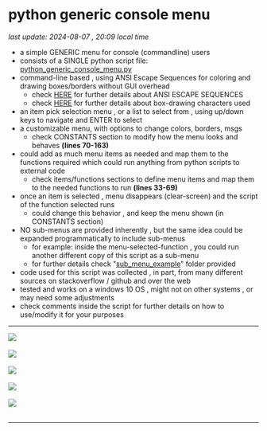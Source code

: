 # python generic console menu


<i> last update: 2024-08-07 , 20:09 local time</i>


+ a simple GENERIC menu for console (commandline) users
+ consists of a SINGLE python script file:  [python_generic_console_menu.py](python_generic_console_menu.py)
+ command-line based , using ANSI Escape Sequences for coloring and drawing boxes/borders without GUI overhead
  - check [HERE](https://gist.github.com/fnky/458719343aabd01cfb17a3a4f7296797  ) for further details about ANSI ESCAPE SEQUENCES
  - check [HERE](https://en.wikipedia.org/wiki/Box-drawing_characters) for further details about box-drawing characters used
+ an item pick selection menu , or a list to select from ,  using up/down keys to navigate and ENTER to select
+ a customizable menu, with options to change colors, borders, msgs
  - check CONSTANTS section to modify how the menu looks and behaves <b>(lines 70-163)</b>
+ could add as much menu items as needed and map them to the functions required which could run anything from python scripts to external code
  - check items/functions sections to define menu items and map them to the needed functions to run <b>(lines 33-69)</b>
+ once an item is selected , menu disappears (clear-screen) and the script of the function selected runs
  - could change this behavior , and keep the menu shown (in CONSTANTS section)
+ NO sub-menus are provided inherently , but the same idea could be expanded programmatically to include sub-menus
  - for example: inside the menu-selected-function , you could run another different copy of this script as a sub-menu
  - for further details check "[sub_menu_example](./sub_menu_example)" folder provided
+ code used for this script was collected , in part, from many different sources on stackoverflow / github and over the web
+ tested and works on a windows 10 OS , might not on other systems , or may need some adjustments
+ check comments inside the script for further details on how to use/modify it for your purposes


----------------------

<img src="https://github.com/user-attachments/assets/6cd426e6-8746-4d87-92b7-93ea270ff1e9" /><br/><br/>
<img src="https://github.com/user-attachments/assets/151dbb72-32e0-412d-996f-52d4dc73a4f1" /><br/><br/>
<img src="https://github.com/user-attachments/assets/4c8eceb3-dd35-48c3-bc84-951da53a8e8d" /><br/><br/>
<img src="https://github.com/user-attachments/assets/154e209c-839f-409a-8d80-4d8c9926c515" /><br/><br/>
<img src="https://github.com/user-attachments/assets/760e463b-706f-49e7-ab0a-3d109dd5f083" /><br/><br/>

----------------------
